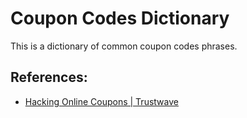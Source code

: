 # Coupon Codes Dictionary

This is a dictionary of common coupon codes phrases.

## References:

* [Hacking Online Coupons | Trustwave](https://www.trustwave.com/en-us/resources/blogs/spiderlabs-blog/hacking-online-coupons/)
